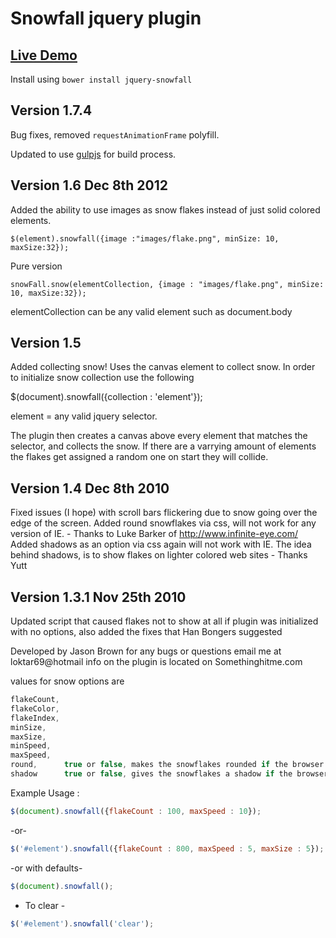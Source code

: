 Snowfall jquery plugin
======================

[Live Demo](http://loktar00.github.io/JQuery-Snowfall/)
---

Install using `bower install jquery-snowfall`

Version 1.7.4
---

Bug fixes, removed `requestAnimationFrame` polyfill.

Updated to use [gulpjs](http://gulpjs.com/) for build process.


Version 1.6 Dec 8th 2012
-------------------------

Added the ability to use images as snow flakes instead of just solid colored elements.

```
$(element).snowfall({image :"images/flake.png", minSize: 10, maxSize:32});
```

Pure version

```
snowFall.snow(elementCollection, {image : "images/flake.png", minSize: 10, maxSize:32});
```

elementCollection can be any valid element such as document.body

Version 1.5
-------------------------

Added collecting snow! Uses the canvas element to collect snow. In order to initialize snow collection use the following

$(document).snowfall({collection : 'element'});

element = any valid jquery selector.

The plugin then creates a canvas above every element that matches the selector, and collects the snow. If there are a varrying amount of elements the 
flakes get assigned a random one on start they will collide.

Version 1.4 Dec 8th 2010
-------------------------

Fixed issues (I hope) with scroll bars flickering due to snow going over the edge of the screen. 
Added round snowflakes via css, will not work for any version of IE. - Thanks to Luke Barker of http://www.infinite-eye.com/
Added shadows as an option via css again will not work with IE. The idea behind shadows, is to show flakes on lighter colored web sites - Thanks Yutt

Version 1.3.1 Nov 25th 2010
-------------------------
Updated script that caused flakes not to show at all if plugin was initialized with no options, also added the fixes that Han Bongers suggested 

Developed by Jason Brown for any bugs or questions email me at loktar69@hotmail
info on the plugin is located on Somethinghitme.com

values for snow options are

```JavaScript
flakeCount,
flakeColor,
flakeIndex,
minSize,
maxSize,
minSpeed,
maxSpeed,
round, 		true or false, makes the snowflakes rounded if the browser supports it.
shadow		true or false, gives the snowflakes a shadow if the browser supports it.
```

Example Usage :

```JavaScript
$(document).snowfall({flakeCount : 100, maxSpeed : 10});
```

-or-

```JavaScript
$('#element').snowfall({flakeCount : 800, maxSpeed : 5, maxSize : 5});
```

-or with defaults-

```JavaScript
$(document).snowfall();
```

- To clear -

```JavaScript
$('#element').snowfall('clear');
```
